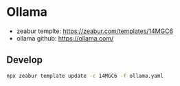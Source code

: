 # Ollama

- zeabur templte: https://zeabur.com/templates/14MGC6
- ollama github: https://ollama.com/

## Develop

```sh
npx zeabur template update -c 14MGC6 -f ollama.yaml
```
